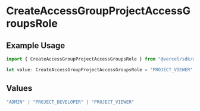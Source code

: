 # CreateAccessGroupProjectAccessGroupsRole

## Example Usage

```typescript
import { CreateAccessGroupProjectAccessGroupsRole } from "@vercel/sdk/models/createaccessgroupprojectop.js";

let value: CreateAccessGroupProjectAccessGroupsRole = "PROJECT_VIEWER";
```

## Values

```typescript
"ADMIN" | "PROJECT_DEVELOPER" | "PROJECT_VIEWER"
```
